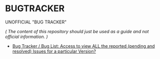 # BUGTRACKER

UNOFFICIAL "BUG TRACKER"  

_( The content of this repository should just be used as a guide and not official information. )_


* [Bug Tracker / Bug List: Access to view ALL the reported (pending and resolved) Issues for a particular Version?](https://community.nortridge.com/t/bug-tracker-bug-list-access-to-view-all-the-reported-pending-and-resolved-issues-for-a-particular-version/264)
